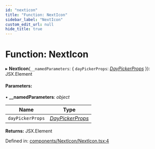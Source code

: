 ```yaml
---
id: "nexticon"
title: "Function: NextIcon"
sidebar_label: "NextIcon"
custom_edit_url: null
hide_title: true
---
```


# Function: NextIcon

▸ **NextIcon**(`__namedParameters`: { `dayPickerProps`: [*DayPickerProps*](../interfaces/daypickerprops.md)  }): JSX.Element

#### Parameters:

• **__namedParameters**: *object*

Name | Type |
------ | ------ |
`dayPickerProps` | [*DayPickerProps*](../interfaces/daypickerprops.md) |

**Returns:** JSX.Element

Defined in: [components/NextIcon/NextIcon.tsx:4](https://github.com/gpbl/react-day-picker/blob/7a46f8df/packages/react-day-picker/src/components/NextIcon/NextIcon.tsx#L4)
